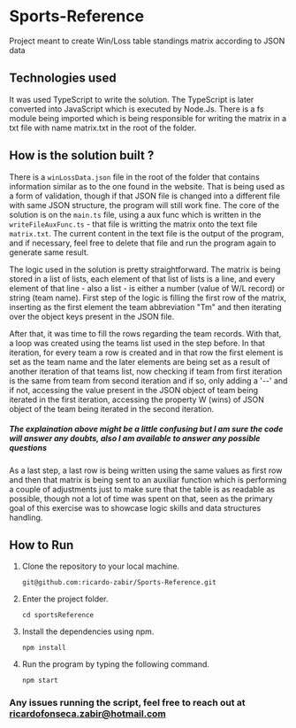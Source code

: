 # Sports-Reference
Project meant to create Win/Loss table standings matrix according to JSON data 

## Technologies used

It was used TypeScript to write the solution. The TypeScript is later converted into JavaScript which is executed by Node.Js. There is a fs module being imported which is being responsible for writing the matrix in a txt file with name matrix.txt in the root of the folder.

## How is the solution built ?

There is a ``winLossData.json`` file in the root of the folder that contains information similar as to the one found in the website. That is being used as a form of validation, though if that JSON file is changed into a different file with same JSON structure, the program will still work fine. The core of the solution is on the ``main.ts`` file, using a aux func which is written in the ``writeFileAuxFunc.ts`` - that file is writting the matrix onto the text file ``matrix.txt``. The current content in the text file is the output of the program, and if necessary, feel free to delete that file and run the program again to generate same result.

The logic used in the solution is pretty straightforward. The matrix is being stored in a list of lists, each element of that list of lists is a line, and every element of that line - also a list - is either a number (value of W/L record) or string (team name). First step of the logic is filling the first row of the matrix, inserting as the first element the team abbreviation "Tm" and then iterating over the object keys present in the JSON file. 

After that, it was time to fill the rows regarding the team records. With that, a loop was created using the teams list used in the step before. In that iteration, for every team a row is created and in that row the first element is set as the team name and the later elements are being set as a result of another iteration of that teams list, now checking if team from first iteration is the same from team from second iteration and if so, only adding a '--' and if not, accessing the value present in the JSON object of team being iterated in the first iteration, accessing the property W (wins) of JSON object of the team being iterated in the second iteration.
##### The explaination above might be a little confusing but I am sure the code will answer any doubts, also I am available to answer any possible questions

As a last step, a last row is being written using the same values as first row and then that matrix is being sent to an auxiliar function which is performing a couple of adjustments just to make sure that the table is as readable as possible, though not a lot of time was spent on that, seen as the primary goal of this exercise was to showcase logic skills and data structures handling.


## How to Run

1. Clone the repository to your local machine.

   ``git@github.com:ricardo-zabir/Sports-Reference.git``

2. Enter the project folder.

   ``cd sportsReference``

3. Install the dependencies using npm.

   ``npm install``

4. Run the program by typing the following command.

   ``npm start``
### Any issues running the script, feel free to reach out at ricardofonseca.zabir@hotmail.com 

